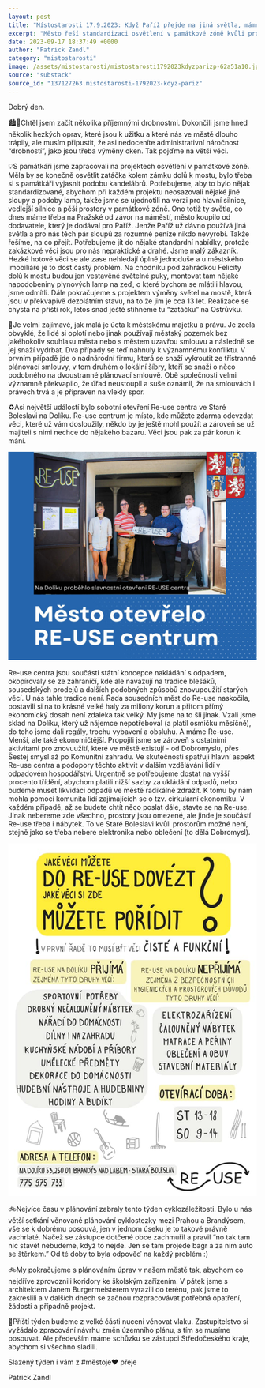 ```yaml
---
layout: post
title: "Místostarosti 17.9.2023: Když Paříž přejde na jiná světla, máme problém… "
excerpt: "Město řeší standardizaci osvětlení v památkové zóně kvůli problémům s dodavateli a vysokým nákladům na zakázkové řešení. Vzniklo Re-use centrum ve Staré Boleslavi, které podporuje opětovné využití věcí a vzdělávání v odpadovém hospodářství. Úřad také čelí sporům s firmami, které porušují smlouvy o využití městských pozemků. Plánuje se výměna poškozeného osvětlení na mostě a další cyklistické projekty."
date: 2023-09-17 18:37:49 +0000
author: "Patrick Zandl"
category: "mistostarosti"
image: /assets/mistostarosti/mistostarosti1792023kdyzparizp-62a51a10.jpeg
source: "substack"
source_id: "137127263.mistostarosti-1792023-kdyz-pariz"
---
```


Dobrý den.

🏙️📝Chtěl jsem začít několika příjemnými drobnostmi. Dokončili jsme hned několik hezkých oprav, které jsou k užitku a které nás ve městě dlouho trápily, ale musím připustit, že asi nedoceníte administrativní náročnost “drobností”, jako jsou třeba výměny oken. Tak pojďme na větší věci.

💡S památkáři jsme zapracovali na projektech osvětlení v památkové zóně. Měla by se konečně osvětlit zatáčka kolem zámku dolů k mostu, bylo třeba si s památkáři vyjasnit podobu kandelábrů. Potřebujeme, aby to bylo nějak standardizované, abychom při každém projektu neosazovali nějaké jiné sloupy a podoby lamp, takže jsme se ujednotili na verzi pro hlavní silnice, vedlejší silnice a pěší prostory v památkové zóně. Ono totiž ty světla, co dnes máme třeba na Pražské od závor na náměstí, město koupilo od dodavatele, který je dodával pro Paříž. Jenže Paříž už dávno používá jiná světla a pro nás těch pár sloupů za rozumné peníze nikdo nevyrobí. Takže řešíme, na co přejít. Potřebujeme jít do nějaké standardní nabídky, protože zakázkové věci jsou pro nás nepraktické a drahé. Jsme malý zákazník. Hezké hotové věci se ale zase nehledají úplně jednoduše a u městského imobiliáře je to dost častý problém. Na chodníku pod zahrádkou Felicity dolů k mostu budou jen vestavěné světelné puky, montovat tam nějaké napodobeniny plynových lamp na zeď, o které bychom se mlátili hlavou, jsme odmítli. Dále pokračujeme s projektem výměny světel na mostě, která jsou v překvapivě dezolátním stavu, na to že jim je cca 13 let. Realizace se chystá na příští rok, letos snad ještě stihneme tu “zatáčku” na Ostrůvku.

🙏Je velmi zajímavé, jak malá je úcta k městskému majetku a právu. Je zcela obvyklé, že lidé si oplotí nebo jinak používají městský pozemek bez jakéhokoliv souhlasu města nebo s městem uzavřou smlouvu a následně se jej snaží vydrbat. Dva případy se teď nahnuly k významnému konfliktu. V prvním případě jde o nadnárodní firmu, která se snaží vykroutit ze třístranné plánovací smlouvy, v tom druhém o lokální šíbry, kteří se snaží o něco podobného na dvoustranné plánovací smlouvě. Obě společnosti velmi významně překvapilo, že úřad neustoupil a suše oznámil, že na smlouvách i právech trvá a je připraven na vleklý spor.

♻️Asi největší událostí bylo sobotní otevření Re-use centra ve Staré Boleslavi na Dolíku. Re-use centrum je místo, kde můžete zdarma odevzdat věci, které už vám dosloužily, někdo by je ještě mohl použít a zároveň se už majiteli s nimi nechce do nějakého bazaru. Věci jsou pak za pár korun k mání.

![](/assets/mistostarosti/mistostarosti1792023kdyzparizp-62a51a10.jpeg)

Re-use centra jsou součástí státní koncepce nakládání s odpadem, okopírovaly se ze zahraničí, kde ale navazují na tradice blešáků, sousedských prodejů a dalších podobných způsobů znovupoužití starých věcí. U nás tahle tradice není. Řada sousedních měst do Re-use naskočila, postavili si na to krásné velké haly za miliony korun a přitom přímý ekonomický dosah není zdaleka tak velký. My jsme na to šli jinak. Vzali jsme sklad na Dolíku, který už nájemce nepotřeboval (a platil osmičku měsíčně), do toho jsme dali regály, trochu vybavení a obsluhu. A máme Re-use. Menší, ale také ekonomičtější. Propojili jsme se zároveň s ostatními aktivitami pro znovuužití, které ve městě existují - od Dobromyslu, přes Šestej smysl až po Komunitní zahradu. Ve skutečnosti spatřuji hlavní aspekt Re-use centra a podopory těchto aktivit v dalším vzdělávání lidí v odpadovém hospodářství. Urgentně se potřebujeme dostat na vyšší procento třídění, abychom platili nižší sazby za ukládání odpadů, nebo budeme muset likvidaci odpadů ve městě radikálně zdražit. K tomu by nám mohla pomoci komunita lidí zajímajících se o tzv. cirkulární ekonomiku. V každém případě, až se budete chtít něco poslat dále, stavte se na Re-use. Jinak nebereme zde všechno, prostory jsou omezené, ale jinde je součástí Re-use třeba i nábytek. To ve Staré Boleslavi kvůli prostorům možné není, stejně jako se třeba nebere elektronika nebo oblečení (to dělá Dobromysl).

![](/assets/mistostarosti/mistostarosti1792023kdyzparizp-49e39fb9.jpeg)

🚲Nejvíce času v plánování zabraly tento týden cyklozáležitosti. Bylo u nás větší setkání věnované plánování cyklostezky mezi Prahou a Brandýsem, vše se k dobrému posouvá, jen v jednom úseku je to takové právně vachrlaté. Načež se zástupce dotčené obce zachmuřil a pravil “no tak tam nic stavět nebudeme, když to nejde. Jen se tam projede bagr a za ním auto se štěrkem.” Od té doby to byla odpověď na každý problém :)

🚲My pokračujeme s plánováním úprav v našem městě tak, abychom co nejdříve zprovoznili koridory ke školským zařízením. V pátek jsme s architektem Janem Burgermeisterem vyrazili do terénu, pak jsme to zakreslili a v dalších dnech se začnou rozpracovávat potřebná opatření, žádosti a případně projekt.

🚃Příští týden budeme z velké části nuceni věnovat vlaku. Zastupitelstvo si vyžádalo zpracování návrhu změn územního plánu, s tím se musíme posouvat. Ale především máme schůzku se zástupci Středočeského kraje, abychom si všechno sladili.

Slazený týden i vám z #městoje❤️ přeje

Patrick Zandl